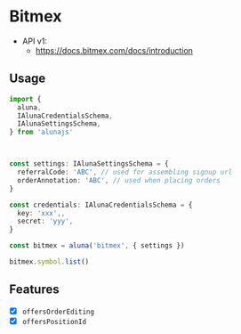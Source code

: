# Bitmex

 - API v1:
    - https://docs.bitmex.com/docs/introduction

## Usage

```ts
import {
  aluna,
  IAlunaCredentialsSchema,
  IAlunaSettingsSchema,
} from 'alunajs'



const settings: IAlunaSettingsSchema = {
  referralCode: 'ABC', // used for assembling signup url
  orderAnnotation: 'ABC', // used when placing orders
}

const credentials: IAlunaCredentialsSchema = {
  key: 'xxx',,
  secret: 'yyy',
}

const bitmex = aluna('bitmex', { settings })

bitmex.symbol.list()
```

## Features
  - [x] `offersOrderEditing`
  - [x] `offersPositionId`
